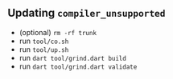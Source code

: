 ## Updating `compiler_unsupported`

- (optional) `rm -rf trunk`
- run `tool/co.sh`
- run `tool/up.sh`
- run `dart tool/grind.dart build`
- run `dart tool/grind.dart validate`
